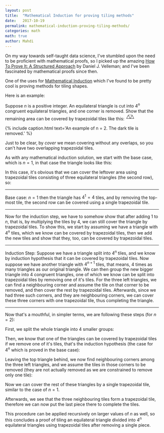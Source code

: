 ```yaml
---
layout: post
title:  "Mathematical Induction for proving tiling methods"
date:   2017-10-19
permalink: mathematical-induction-proving-tiling-methods/
categories: math
math: true
author: Mahdi
---
```


On my way towards self-taught data science, I've stumbled upon the need to be proficient with mathematical proofs, so I picked up the amazing [How To Prove It: A Structured Approach](https://www.amazon.com/How-Prove-It-Structured-Approach/dp/0521675995) by Daniel J. Velleman; and I've been fascinated by mathematical proofs since then.

One of the uses for [Mathematical Induction](https://en.wikipedia.org/wiki/Mathematical_induction) which I've found to be pretty cool is proving methods for tiling shapes.

Here is an example:

Suppose $n$ is a positive integer. An equilateral triangle is cut into $4^n$ congruent equilateral triangles, and one corner is removed. Show that the remaining area can be covered by trapezoidal tiles like this: <img src='/img/tiling/trapezoidal.jpg' class='inline' width='30'/>

<canvas id='tiling-triangle' width='200' height='200' class='centered'></canvas>
{% include caption.html text='An example of n = 2. The dark tile is removed.' %}

Just to be clear, by _cover_ we mean covering without any overlaps, so you can't have two overlapping trapezoidal tiles.

As with any mathematical induction solution, we start with the base case, which is $n = 1$, in that case the triangle looks like this:

<canvas id='base-case' width='100' height='100' class='centered'></canvas>

In this case, it's obvious that we can cover the leftover area using trapezoidal tiles consisting of three equilateral triangles (the second row), so:

----

Base case: $n = 1$ then the triangle has $4^1 = 4$ tiles, and by removing the top-most tile, the second row can be covered using a single trapezoidal tile. 

----

Now for the induction step, we have to somehow show that after adding 1 to $n$, that is, by multiplying the tiles by $4$, we can still cover the triangle by trapezoidal tiles. To show this, we start by assuming we have a triangle with $4^n$ tiles, which we know can be covered by trapezoidal tiles, then we add the new tiles and show that they, too, can be covered by trapezoidal tiles.

----

Induction Step: Suppose we have a triangle split into $4^n$ tiles, and we know by induction hypothesis that it can be covered by trapezoidal tiles. Now suppose we have another triangle with $4^{n+1}$ tiles, that means, $4$ times as many triangles as our original triangle. We can then group the new bigger triangle into 4 congruent triangles, one of which we know can be split into trapezoidal tiles by removing one of it's tiles. For the three left triangles, we can find a neighbouring corner and assume the tile on that corner to be removed, and then cover the rest by trapezoidal tiles. Afterwards, since we had three such corners, and they are neighbouring corners, we can cover these three corners with one trapezoidal tile, thus completing the triangle.

----

Now that's a mouthful, in simpler terms, we are following these steps (for $n = 2$):

<canvas id='n-2' width='200' height='200' class='centered'></canvas>

First, we split the whole triangle into 4 smaller groups:

<canvas id='n-2-grouped' width='200' height='200' class='centered'></canvas>

Then, we know that one of the triangles can be covered by trapezoidal tiles if we remove one of it's tiles, that's the induction hypothesis (the case for $4^n$ which is proved in the base case):

<canvas id='n-2-grouped-removed' width='200' height='200' class='centered'></canvas>

Leaving the top triangle behind, we now find neighbouring corners among the three left triangles, and we assume the tiles in those corners to be removed (they are not actually removed as we are constrained to remove only one tile):

<canvas id='n-2-grouped-neighbours' width='200' height='200' class='centered'></canvas>

Now we can cover the rest of these triangles by a single trapezoidal tile, similar to the case of $n = 1$.

Afterwards, we see that the three neighbouring tiles form a trapezoidal tile, therefore we can now put the last piece there to complete the tiles.

<canvas id='final' width='200' height='200' class='centered'></canvas>

This procedure can be applied recursively on larger values of $n$ as well, so this concludes a proof of tiling an equilateral triangle divided into $4^n$ equilateral triangles using trapezoidal tiles after removing a single piece.

<script>
  (function() {
    var tilingTriangle = document.getElementById('tiling-triangle');
    var c = tilingTriangle.getContext('2d');
    
    function TriangleCanvas(id) {
      this.element = document.getElementById(id);
      this.context = this.element.getContext('2d');
    }

    function modifyColor(c, p) {
      var e = document.createElement('i');
      e.style.background = c;
      var r = getComputedStyle(e).backgroundColor.slice(4, -1).split(',').map(parseFloat);
      return 'rgb(' + [r[0] + p, r[1] + p, r[2] + p].join(',') + ')';
    }

    function dedup(list) {
      return list.reduce(function(newList, item) {
        if (!newList.some(function(a) { return deepCompare(a, item) })) {
          return newList.concat(item);
        }
        return newList;
      }, []);
    }

    function deepCompare () {
      var i, l, leftChain, rightChain;

      function compare2Objects (x, y) {
        var p;

        // remember that NaN === NaN returns false
        // and isNaN(undefined) returns true
        if (isNaN(x) && isNaN(y) && typeof x === 'number' && typeof y === 'number') {
            return true;
        }

        // Compare primitives and functions.     
        // Check if both arguments link to the same object.
        // Especially useful on the step where we compare prototypes
        if (x === y) {
            return true;
        }

        // Works in case when functions are created in constructor.
        // Comparing dates is a common scenario. Another built-ins?
        // We can even handle functions passed across iframes
        if ((typeof x === 'function' && typeof y === 'function') ||
          (x instanceof Date && y instanceof Date) ||
          (x instanceof RegExp && y instanceof RegExp) ||
          (x instanceof String && y instanceof String) ||
          (x instanceof Number && y instanceof Number)) {
            return x.toString() === y.toString();
        }

        // At last checking prototypes as good as we can
        if (!(x instanceof Object && y instanceof Object)) {
            return false;
        }

        if (x.isPrototypeOf(y) || y.isPrototypeOf(x)) {
            return false;
        }

        if (x.constructor !== y.constructor) {
            return false;
        }

        if (x.prototype !== y.prototype) {
            return false;
        }

        // Check for infinitive linking loops
        if (leftChain.indexOf(x) > -1 || rightChain.indexOf(y) > -1) {
            return false;
        }

        // Quick checking of one object being a subset of another.
        // todo: cache the structure of arguments[0] for performance
        for (p in y) {
            if (y.hasOwnProperty(p) !== x.hasOwnProperty(p)) {
                return false;
            }
            else if (typeof y[p] !== typeof x[p]) {
                return false;
            }
        }

        for (p in x) {
            if (y.hasOwnProperty(p) !== x.hasOwnProperty(p)) {
                return false;
            }
            else if (typeof y[p] !== typeof x[p]) {
                return false;
            }

            switch (typeof (x[p])) {
                case 'object':
                case 'function':

                    leftChain.push(x);
                    rightChain.push(y);

                    if (!compare2Objects (x[p], y[p])) {
                        return false;
                    }

                    leftChain.pop();
                    rightChain.pop();
                    break;

                default:
                    if (x[p] !== y[p]) {
                        return false;
                    }
                    break;
            }
        }

        return true;
      }

      if (arguments.length < 1) {
        return true; //Die silently? Don't know how to handle such case, please help...
        // throw "Need two or more arguments to compare";
      }

      for (i = 1, l = arguments.length; i < l; i++) {

          leftChain = []; //Todo: this can be cached
          rightChain = [];

          if (!compare2Objects(arguments[0], arguments[i])) {
              return false;
          }
      }

      return true;
    }

    TriangleCanvas.prototype.drawTriangle = function(x, y, size, fill, reversed) {
      var c = this.context;
      var corners = [{
        x: x,
        y: y,
      }, {
        x: x - size / 2,
        y: y + size,
      }, {
        x: x + size / 2,
        y: y + size,
      }];

      if (reversed) {
        corners = [{
          x: x + size / 2,
          y: y,
        }, {
          x: x - size / 2,
          y: y,
        }, {
          x: x,
          y: y + size
        }];
      }

      if (fill) {
        this.drawShape(corners, modifyColor(fill, 20), fill);
      } else {
        this.drawShape(corners);
      }
    }

    TriangleCanvas.prototype.drawTrapezoid = function(tiles, size, strokeStyle, fillStyle) {
      var corners = tiles
                    .map(function(o) {
                      return { x: o[0] * size, y: o[1] * size };
                    });

      console.log(corners);

      this.drawShape(corners, strokeStyle, fillStyle);
    }

    TriangleCanvas.prototype.drawShape = function(corners, strokeStyle, fillStyle) {
      var c = this.context;
      c.beginPath();

      c.moveTo(corners[0].x, corners[0].y);
      corners.slice(1).concat([corners[0]]).forEach(function(object, index) {
        c.lineTo(object.x, object.y);
      }); 

      c.closePath();
      if (fillStyle) {
        c.fillStyle = fillStyle;
        c.fill();
      }
      if (strokeStyle) c.strokeStyle = strokeStyle;
      c.stroke();
    }

    TriangleCanvas.prototype.drawSplittedTriangle = function(x, y, size, split, blocks, rest) {
      var c = this.context;

      var rows = Math.sqrt(split);
      var rowHeight = size / rows;
      var triangleSize = size / rows;

      for (var i = 0; i < rows * 2; i += 2) {
        var row = Math.floor(i / 2);

        for (var j = 0; j < i + 1; j++) {
          var position = {
            x: x + triangleSize * j / 2 - (row * triangleSize / 2),
            y: y + row * rowHeight,
          };

          var block = blocks.reduce(function(c, a) {
            return (a[0] === row && a[1] === j) ? (a[2] || 'black') : c;
          }, null);

          this.drawTriangle(position.x, position.y, triangleSize, block || rest, j % 2 == 1);
        }
      }
    }
    
    var c1 = new TriangleCanvas('tiling-triangle');
    c1.drawSplittedTriangle(100, 0, 200, Math.pow(4, 2), [[0, 0, '#435062']], '#92afd7');

    var c2 = new TriangleCanvas('base-case');
    c2.drawSplittedTriangle(50, 0, 100, 4, [[0, 0, '#435062']], '#92afd7');

    var c3 = new TriangleCanvas('n-2');
    c3.drawSplittedTriangle(100, 0, 200, Math.pow(4, 2), [[0, 0, '#435062']], '#92afd7');

    var c4 = new TriangleCanvas('n-2-grouped');
    var groups = [
      [0, 0, '#809bce'], [1, 0, '#809bce'], [1, 1, '#809bce'], [1, 2, '#809bce'], 
      [2, 0, '#95b8d1'], [3, 0, '#95b8d1'], [3, 1, '#95b8d1'], [3, 2, '#95b8d1'], 
      [2, 1, '#b8e0d2'], [2, 2, '#b8e0d2'], [2, 3, '#b8e0d2'], [3, 3, '#b8e0d2'], 
      [2, 4, '#d6eadf'], [3, 4, '#d6eadf'], [3, 5, '#d6eadf'], [3, 6, '#d6eadf'], 
    ];
    c4.drawSplittedTriangle(100, 0, 200, Math.pow(4, 2), groups);

    var c5 = new TriangleCanvas('n-2-grouped-removed');
    var groups = [
      [0, 0, 'rgb(90, 90, 90)'], [1, 0, '#809bce'], [1, 1, '#809bce'], [1, 2, '#809bce'], 
      [2, 0, '#95b8d1'], [3, 0, '#95b8d1'], [3, 1, '#95b8d1'], [3, 2, '#95b8d1'], 
      [2, 1, '#b8e0d2'], [2, 2, '#b8e0d2'], [2, 3, '#b8e0d2'], [3, 3, '#b8e0d2'], 
      [2, 4, '#d6eadf'], [3, 4, '#d6eadf'], [3, 5, '#d6eadf'], [3, 6, '#d6eadf'], 
    ];
    c5.drawSplittedTriangle(100, 0, 200, Math.pow(4, 2), groups);
    c5.context.strokeStyle = '#ff7777';
    c5.context.lineWidth = 3;
    c5.drawTriangle(100, 0, 100);

    var c6 = new TriangleCanvas('n-2-grouped-neighbours');
    var groups = [
      [0, 0, '#e7ecf6'], [1, 0, '#e7ecf6'], [1, 1, '#e7ecf6'], [1, 2, '#e7ecf6'], 
      [2, 0, '#95b8d1'], [3, 0, '#95b8d1'], [3, 1, '#95b8d1'], [3, 2, '#6d8699'], 
      [2, 1, '#b8e0d2'], [2, 2, '#b8e0d2'], [2, 3, '#b8e0d2'], [3, 3, '#657b73'], 
      [2, 4, '#d6eadf'], [3, 4, '#89958e'], [3, 5, '#d6eadf'], [3, 6, '#d6eadf'], 
    ];
    c6.drawSplittedTriangle(100, 0, 200, Math.pow(4, 2), groups);
    
    var trapezoids = [
      [[1, 2], [3, 2], [2.5, 3], [1.5, 3]],
      [[1, 2], [1.5, 3], [1, 4], [0, 4]],
      [[3, 2], [4, 4], [3, 4], [2.5, 3]],
    ];
    c6.drawTrapezoid(trapezoids[0], 200 / 4, '#ff7777');
    c6.drawTrapezoid(trapezoids[1], 200 / 4, '#ff7777');
    c6.drawTrapezoid(trapezoids[2], 200 / 4, '#ff7777');

    var c7 = new TriangleCanvas('final');
    var groups = [
      [0, 0, '#435062'], [1, 0, '#92afd7'], [1, 1, '#92afd7'], [1, 2, '#92afd7'], 
      [2, 0, '#95b8d1'], [3, 0, '#95b8d1'], [3, 1, '#95b8d1'], [3, 2, '#95b8d1'], 
      [2, 1, '#b8e0d2'], [2, 2, '#b8e0d2'], [2, 3, '#b8e0d2'], [3, 3, '#b8e0d2'], 
      [2, 4, '#d6eadf'], [3, 4, '#d6eadf'], [3, 5, '#d6eadf'], [3, 6, '#d6eadf'], 
    ];
    c7.drawSplittedTriangle(100, 0, 200, Math.pow(4, 2), groups);
    
    var trapezoids = [
      [[1.5, 1], [2.5, 1], [3, 2], [1, 2]],
      [[1, 2], [3, 2], [2.5, 3], [1.5, 3]],
      [[1, 2], [1.5, 3], [1, 4], [0, 4]],
      [[3, 2], [4, 4], [3, 4], [2.5, 3]],
      [[1.5, 3], [1, 4], [3, 4], [2.5, 3]],
    ];
    trapezoids.forEach(function(el) {
      c7.drawTrapezoid(el, 200 / 4, '#ff7777');
    });
  }());
</script>

